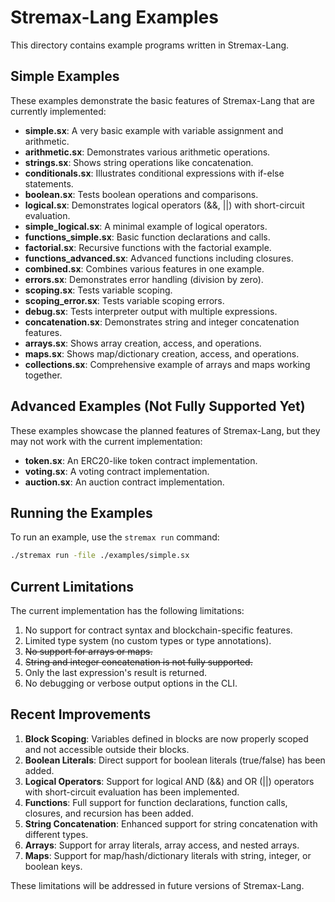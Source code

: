 # Stremax-Lang Examples

This directory contains example programs written in Stremax-Lang.

## Simple Examples

These examples demonstrate the basic features of Stremax-Lang that are currently implemented:

- **simple.sx**: A very basic example with variable assignment and arithmetic.
- **arithmetic.sx**: Demonstrates various arithmetic operations.
- **strings.sx**: Shows string operations like concatenation.
- **conditionals.sx**: Illustrates conditional expressions with if-else statements.
- **boolean.sx**: Tests boolean operations and comparisons.
- **logical.sx**: Demonstrates logical operators (&&, ||) with short-circuit evaluation.
- **simple_logical.sx**: A minimal example of logical operators.
- **functions_simple.sx**: Basic function declarations and calls.
- **factorial.sx**: Recursive functions with the factorial example.
- **functions_advanced.sx**: Advanced functions including closures.
- **combined.sx**: Combines various features in one example.
- **errors.sx**: Demonstrates error handling (division by zero).
- **scoping.sx**: Tests variable scoping.
- **scoping_error.sx**: Tests variable scoping errors.
- **debug.sx**: Tests interpreter output with multiple expressions.
- **concatenation.sx**: Demonstrates string and integer concatenation features.
- **arrays.sx**: Shows array creation, access, and operations.
- **maps.sx**: Shows map/dictionary creation, access, and operations.
- **collections.sx**: Comprehensive example of arrays and maps working together.

## Advanced Examples (Not Fully Supported Yet)

These examples showcase the planned features of Stremax-Lang, but they may not work with the current implementation:

- **token.sx**: An ERC20-like token contract implementation.
- **voting.sx**: A voting contract implementation.
- **auction.sx**: An auction contract implementation.

## Running the Examples

To run an example, use the `stremax run` command:

```bash
./stremax run -file ./examples/simple.sx
```

## Current Limitations

The current implementation has the following limitations:

1. No support for contract syntax and blockchain-specific features.
2. Limited type system (no custom types or type annotations).
3. ~~No support for arrays or maps.~~
4. ~~String and integer concatenation is not fully supported.~~
5. Only the last expression's result is returned.
6. No debugging or verbose output options in the CLI.

## Recent Improvements

1. **Block Scoping**: Variables defined in blocks are now properly scoped and not accessible outside their blocks.
2. **Boolean Literals**: Direct support for boolean literals (true/false) has been added.
3. **Logical Operators**: Support for logical AND (&&) and OR (||) operators with short-circuit evaluation has been implemented.
4. **Functions**: Full support for function declarations, function calls, closures, and recursion has been added.
5. **String Concatenation**: Enhanced support for string concatenation with different types.
6. **Arrays**: Support for array literals, array access, and nested arrays.
7. **Maps**: Support for map/hash/dictionary literals with string, integer, or boolean keys.

These limitations will be addressed in future versions of Stremax-Lang. 